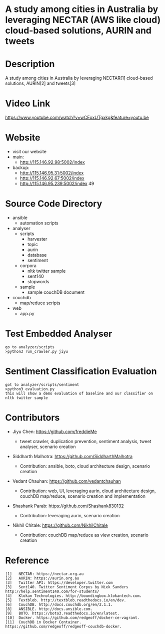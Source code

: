 #   A study among cities in Australia by leveraging NECTAR (AWS like cloud) cloud-based solutions, AURIN and tweets   #

#   Description
A study among cities in Australia by leveraging NECTAR[1] cloud-based solutions,  AURIN[2] and tweets[3]

#   Video Link
https://www.youtube.com/watch?v=wCEoxUTgxkg&feature=youtu.be

#   Website
-   visit our website
-   main:
    -   http://115.146.92.98:5002/index
-   backup:
    -   http://115.146.95.31:5002/index
    -   http://115.146.92.67:5002/index
    -   http://115.146.95.239:5002/index
49
#   Source Code Directory
-   ansible
    -   automation scripts
-   analyser
    -   scripts
        -   harvester
        -   topic
        -   aurin
        -   database
        -   sentiment
    -   corpora
        -   nltk twitter sample
        -   sent140
        -   stopwords
    -   sample
        -  sample couchDB document 
-   couchdb
    -  map/reduce scripts
-   web
    -   app.py
    
#   Test Embedded Analyser
    go to analyzer/scripts
    >python3 run_crawler.py jiyu
    
#   Sentiment Classification Evaluation
    got to analyzer/scripts/sentiment
    >python3 evaluation.py
    this will show a demo evaluation of baseline and our classifier on nltk twitter sample
    
#   Contributors
-   Jiyu Chen: https://github.com/freddieMe
    -   tweet crawler, duplication prevention, sentiment analysis, tweet analyser, scenario creation

-   Siddharth Malhotra: https://github.com/SiddharthMalhotra
    -   Contribution: ansible, boto, cloud architecture design, scenario creation

-   Vedant Chauhan: https://github.com/vedantchauhan
    -   Contribution: web, UI, leveraging aurin, cloud architecture design, couchDB map/reduce, scenario creation and implementation

-   Shashank Parab: https://github.com/Shashank830132
    -   Contribution: leveraging aurin, scenario creation

-   Nikhil Chitale: https://github.com/NikhilChitale
    -   Contribution: couchDB map/reduce as view creation, scenario creation
    
#   Reference
    [1]   NECTAR: https://nectar.org.au
    [2]   AURIN: https://aurin.org.au
    [3]   Twitter API: https://developer.twitter.com
    [3]   Sent140. Twitter Sentiment Corpus by Niek Sanders http://help.sentiment140.com/for-students/
    [4]   Klokan Technologies. http://boundingbox.klokantech.com.
    [5]   Textblob. http://textblob.readthedocs.io/en/dev.
    [6]   CouchDB. http://docs.couchdb.org/en/2.1.1.
    [8]   ANSIBLE. http://docs.ansible.com.
    [9]   BOTO. https://boto3.readthedocs.io/en/latest.
    [10]  Docker. https://github.com/redgeoff/docker-ce-vagrant.
    [11]  CouchDB in Docker Container. https://github.com/redgeoff/redgeoff-couchdb-docker.

    
    








